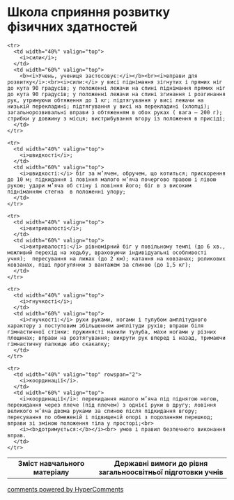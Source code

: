 <div id="hypercomments_widget" class="js-hypercomments-widget invisible"></div>

#  Школа сприяння розвитку фізичних здатностей

<table>
  <body>
    <tr>
      <td width="40%" align="center">
        <b>Зміст навчального матеріалу</b>
      </td>
      <td width="60%" align="center" valign="top">
        <b>Державні вимоги до рівня загальноосвітньої підготовки учнів</b>
      </td>
    </tr>

    <tr>
      <td width="40%" valign="top">
        <i>сили</i>;
      </td>
      <td width="60%" valign="top">
        <b><i>Учень, учениця застосовує:</i></b><br><i>вправи для розвитку</i>:<br><i>сили:</i> у висі піднімання зігнутих і прямих ніг до кута 90 градусів; у положенні лежачи на спині піднімання прямих ніг до кута 90 градусів; у положенні лежачи на спині згинання і розгинання рук, утримуючи обтяження до 1 кг; підтягування у висі лежачи на низькій перекладині; підтягування у висі на перекладині (хлопці); загальнорозвивальні вправи з обтяженням в обох руках ( вага – 200 г); стрибки у довжину з місця; вистрибування вгору із положення в присіді;
      </td>
    </tr>

    <tr>
      <td width="40%" valign="top">
        <i>швидкості</i>;
      </td>
      <td width="60%" valign="top">
        <i>швидкості:</i> біг за м’ячем, обручем, що котиться; прискорення до 10 м; підкидання і ловіння малого м’яча почергово правою і лівою рукою; удари м’яча об стіну і ловіння його; біг в з високим підніманням стегна  в положенні упору;
      </td>
    </tr>

    <tr>
      <td width="40%" valign="top">
        <i>витривалості</i>;
      </td>
      <td width="60%" valign="top">
        <i>витривалості:</i> рівномірний біг у повільному темпі (до 6 хв., можливий перехід на ходьбу, враховуючи індивідуальні особливості учня);  пересування на лижах (до 2 км); катання на ковзанах; роликових ковзанах, піші прогулянки з вантажем за спиною (до 1,5 кг);
      </td>
    </tr>

    <tr>
      <td width="40%" valign="top">
        <i>гнучкості</i>;
      </td>
      <td width="60%" valign="top">
        <i>гнучкості:</i> рухи руками, ногами і тулубом амплітудного характеру з поступовим збільшенням амплітуди рухів; вправи біля гімнастичної стінки: пружинясті нахили тулуба, махи ногами у різних площинах; вправи на розтягування; викрути рук вперед і назад, тримаючи гімнастичну палкицю або скакалку;
      </td>
    </tr>

    <tr>
      <td width="40%" valign="top" rowspan="2">
        <i>координації</i>.
      </td>
      <td width="60%" valign="top">
        <i>координації</i>: перекидання малого м’яча під піднятою ногою, перекидання через плече (під плечем) з однієї руки в другу; ловіння великого м’яча двома руками за спиною після підкидання вгору; пересування по обмеженій і підвищеній опорі з подоланням перешкод; вправи зі зміною положення тіла у просторі;<br>
        <i><b>дотримується:</b></i><br> умов і правил безпечного виконання вправ.
      </td>
    </tr>
  </body>
</table>

<div class="js-hypercomments-container">
    <a href="http://hypercomments.com" class="hc-link" title="comments widget">comments powered by HyperComments</a>
</div>